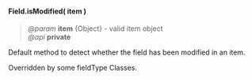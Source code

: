 #### Field.isModified( item )   
> *@param* **item** {Object} - valid item object  
> *@api* **private**  

Default method to detect whether the field has been modified in an item.  
<p class="caution-note">Overridden by some fieldType Classes.</p>


<div class="code-header addGitHubLink" data-file="fields/types/Type.js#L270-L278"> &nbsp;</div><pre class=" language-javascript hideCode api"></pre> 

